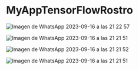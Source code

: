 # MyAppTensorFlowRostro

![Imagen de WhatsApp 2023-09-16 a las 21 22 57](https://github.com/jzambranom30/MyAppTensorFlowRostro/assets/127617553/e37c1f47-3414-4e3a-b1ba-512c38b03a35)

![Imagen de WhatsApp 2023-09-16 a las 21 21 51](https://github.com/jzambranom30/MyAppTensorFlowRostro/assets/127617553/f1d1b1df-1c77-4152-ab36-ec6eef3723b9)

![Imagen de WhatsApp 2023-09-16 a las 21 21 52](https://github.com/jzambranom30/MyAppTensorFlowRostro/assets/127617553/c96e8921-ba42-4e35-9b88-54fc5d57bb01)

![Imagen de WhatsApp 2023-09-16 a las 21 21 51](https://github.com/jzambranom30/MyAppTensorFlowRostro/assets/127617553/89ac4a39-e7c0-4aea-b229-d17dd19b0174)
